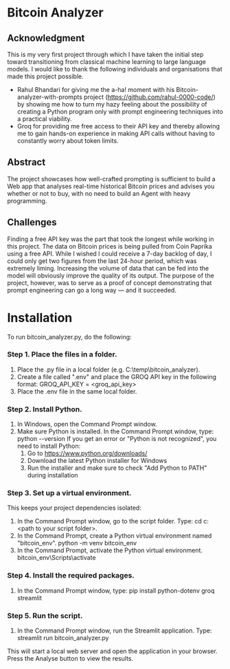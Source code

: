 # Bitcoin Analyzer

## Acknowledgment
This is my very first project through which I have taken the initial step toward transitioning from classical machine learning to large language models. I would like to thank the following individuals and organisations that made this project possible. 
* Rahul Bhandari for giving me the a-ha! moment with his Bitcoin-analyzer-with-prompts project (https://github.com/rahul-0000-code/) by showing me how to turn my hazy feeling about the possibility of creating a Python program only with prompt engineering techniques into a practical viability. 
* Groq for providing me free access to their API key and thereby allowing me to gain hands-on experience in making API calls without having to constantly worry about token limits.

## Abstract
The project showcases how well-crafted prompting is sufficient to build a Web app that analyses real-time historical Bitcoin prices and advises you whether or not to buy, with no need to build an Agent with heavy programming.

## Challenges
Finding a free API key was the part that took the longest while working in this project. The data on Bitcoin prices is being pulled from Coin Paprika using a free API. While I wished I could receive a 7-day backlog of day, I could only get two figures from the last 24-hour period, which was extremely liming. Increasing the volume of data that can be fed into the model will obviously improve the quality of its output. The purpose of the project, however, was to serve as a proof of concept demonstrating that prompt engineering can go a long way — and it succeeded.

# Installation
To run bitcoin_analyzer.py, do the following:

### Step 1. Place the files in a folder. 
1. Place the .py file in a local folder (e.g. C:\temp\bitcoin_analyzer).
2. Create a file called ".env" and place the GROQ API key in the following format:
	GROQ_API_KEY = <groq_api_key>
3. Place the .env file in the same local folder. 

### Step 2. Install Python. 
1. In Windows, open the Command Prompt window.
2. Make sure Python is installed. In the Command Prompt window, type:
	python --version
If you get an error or "Python is not recognized", you need to install Python:
	1. Go to https://www.python.org/downloads/
	2. Download the latest Python installer for Windows
	3. Run the installer and make sure to check "Add Python to PATH" during installation

### Step 3. Set up a virtual environment. 
This keeps your project dependencies isolated:
1. In the Command Prompt window, go to the script folder. Type:
	cd c:\<path to your script folder>.
2. In the Command Prompt, create a Python virtual environment named "bitcoin_env".
	python -m venv bitcoin_env
3. In the Command Prompt, activate the Python virtual environment.
	bitcoin_env\Scripts\activate

### Step 4. Install the required packages. 
1. In the Command Prompt window, type:
	pip install python-dotenv groq streamlit

### Step 5. Run the script. 
1. In the Command Prompt window, run the Streamlit application. Type:
	streamlit run bitcoin_analyzer.py

This will start a local web server and open the application in your browser. Press the Analyse button to view the results. 